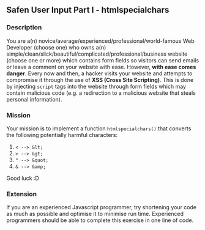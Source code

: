 ## Safen User Input Part I - htmlspecialchars

### Description

You are a(n) novice/average/experienced/professional/world-famous Web Developer (choose one) who owns a(n) simple/clean/slick/beautiful/complicated/professional/business website (choose one or more) which contains form fields so visitors can send emails or leave a comment on your website with ease. However, **with ease comes danger**. Every now and then, a hacker visits your website and attempts to compromise it through the use of **XSS (Cross Site Scripting)**. This is done by injecting `script` tags into the website through form fields which may contain malicious code (e.g. a redirection to a malicious website that steals personal information).

### Mission
Your mission is to implement a function `htmlspecialchars()` that converts the following potentially harmful characters:

1. `< --> &lt;`
2. `> --> &gt;`
3. `" --> &quot;`
4. `& --> &amp;`

Good luck :D

### Extension
If you are an experienced Javascript programmer, try shortening your code as much as possible and optimise it to minimise run time. Experienced programmers should be able to complete this exercise in one line of code.
